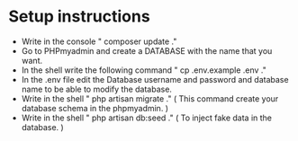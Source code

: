 # Setup instructions

-   Write in the console " composer update ."
-   Go to PHPmyadmin and create a DATABASE with the name that you want.
-   In the shell write the following command " cp .env.example .env ."
-   In the .env file edit the Database username and password and database name to be able to modify the database.
-   Write in the shell " php artisan migrate ." ( This command create your database schema in the phpmyadmin. )
-   Write in the shell " php artisan db:seed ." ( To inject fake data in the database. )
